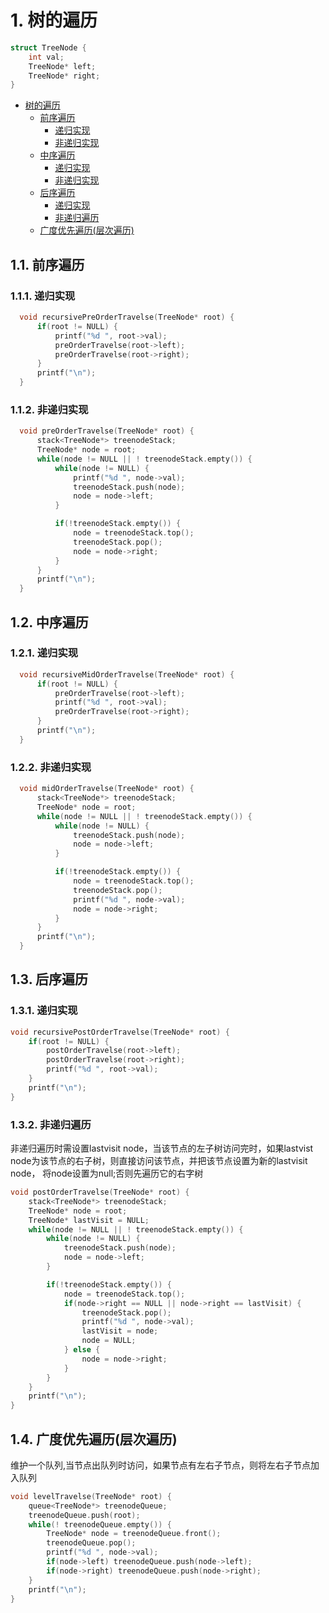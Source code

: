 # 1. 树的遍历

```c++
struct TreeNode {
    int val;
    TreeNode* left;
    TreeNode* right;
}
```
<!-- TOC -->

- [树的遍历](#树的遍历)
    - [前序遍历](#前序遍历)
        - [递归实现](#递归实现)
        - [非递归实现](#非递归实现)
    - [中序遍历](#中序遍历)
        - [递归实现](#递归实现)
        - [非递归实现](#非递归实现)
    - [后序遍历](#后序遍历)
        - [递归实现](#递归实现)
        - [非递归遍历](#非递归遍历)
    - [广度优先遍历(层次遍历)](#广度优先遍历层次遍历)

<!-- /TOC -->

## 1.1. 前序遍历

### 1.1.1. 递归实现

```c++
  void recursivePreOrderTravelse(TreeNode* root) {
      if(root != NULL) {
          printf("%d ", root->val);
          preOrderTravelse(root->left);
          preOrderTravelse(root->right);
      }
      printf("\n");
  }

```

### 1.1.2. 非递归实现

```c++
  void preOrderTravelse(TreeNode* root) {
      stack<TreeNode*> treenodeStack;
      TreeNode* node = root;
      while(node != NULL || ! treenodeStack.empty()) {
          while(node != NULL) {
              printf("%d ", node->val);
              treenodeStack.push(node);
              node = node->left;
          }

          if(!treenodeStack.empty()) {
              node = treenodeStack.top();
              treenodeStack.pop();
              node = node->right;
          }
      }
      printf("\n");
  }
```

## 1.2. 中序遍历

### 1.2.1. 递归实现

```c++
  void recursiveMidOrderTravelse(TreeNode* root) {
      if(root != NULL) {
          preOrderTravelse(root->left);
          printf("%d ", root->val);
          preOrderTravelse(root->right);
      }
      printf("\n");
  }

```

### 1.2.2. 非递归实现

```c++
  void midOrderTravelse(TreeNode* root) {
      stack<TreeNode*> treenodeStack;
      TreeNode* node = root;
      while(node != NULL || ! treenodeStack.empty()) {
          while(node != NULL) {
              treenodeStack.push(node);
              node = node->left;
          }

          if(!treenodeStack.empty()) {
              node = treenodeStack.top();
              treenodeStack.pop();
              printf("%d ", node->val);
              node = node->right;
          }
      }
      printf("\n");
  }
```

## 1.3. 后序遍历

### 1.3.1. 递归实现

```c++
void recursivePostOrderTravelse(TreeNode* root) {
    if(root != NULL) {
        postOrderTravelse(root->left);
        postOrderTravelse(root->right);
        printf("%d ", root->val);
    }
    printf("\n");
}
```

### 1.3.2. 非递归遍历

非递归遍历时需设置lastvisit node，当该节点的左子树访问完时，如果lastvist node为该节点的右子树，则直接访问该节点，并把该节点设置为新的lastvisit node， 将node设置为null;否则先遍历它的右字树

```c++
void postOrderTravelse(TreeNode* root) {
    stack<TreeNode*> treenodeStack;
    TreeNode* node = root;
    TreeNode* lastVisit = NULL;
    while(node != NULL || ! treenodeStack.empty()) {
        while(node != NULL) {
            treenodeStack.push(node);
            node = node->left;
        }

        if(!treenodeStack.empty()) {
            node = treenodeStack.top();
            if(node->right == NULL || node->right == lastVisit) {
                treenodeStack.pop();
                printf("%d ", node->val);
                lastVisit = node;
                node = NULL;
            } else {
                node = node->right;
            }
        }
    }
    printf("\n");
}
```

## 1.4. 广度优先遍历(层次遍历)

维护一个队列,当节点出队列时访问，如果节点有左右子节点，则将左右子节点加入队列

```c++
void levelTravelse(TreeNode* root) {
    queue<TreeNode*> treenodeQueue;
    treenodeQueue.push(root);
    while(! treenodeQueue.empty()) {
        TreeNode* node = treenodeQueue.front();
        treenodeQueue.pop();
        printf("%d ", node->val);
        if(node->left) treenodeQueue.push(node->left);
        if(node->right) treenodeQueue.push(node->right);
    }
    printf("\n");
}
```
